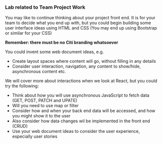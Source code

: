 ### Lab related to Team Project Work

You may like to continue thinking about your project front end. It is for your team to decide what you end up with, but you could begin building some user interface ideas using HTML and CSS 
(You may end up using Bootstrap or similar for your CSS)

**Remember: there must be no Citi branding whatsoever**

You could invent some web document ideas, e.g.
* Create layout spaces where content will go, without filling in any details
* Consider user interaction, navigation, any content to show/hide, asynchronous content etc.

We will cover more about interactions when we look at React, but you could try the following:
* Think about how you will use asynchronous JavaScript to fetch data (GET, POST, PATCH and UPATE)
* Will you need to use map or filter
* Consider how and when your back end data will be accessed, and how you might show it to the user
* Also consider how data changes wil be implemented in the front end (CRUD) 
* Use your web document ideas to consider the user experience, especially user stories
